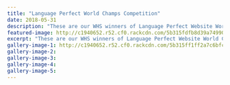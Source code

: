 ```yaml
---
title: "Language Perfect World Champs Competition"
date: 2018-05-31
description: "These are our WHS winners of Language Perfect Website World Championship competition 2018..."
featured-image: http://c1940652.r52.cf0.rackcdn.com/5b315fdfb8d39a7499002531/Language-perfect-winners-DG.gif
excerpt: "These are our WHS winners of Language Perfect Website World Championship competition 2018."
gallery-image-1: http://c1940652.r52.cf0.rackcdn.com/5b315ff1ff2a7c6bfc0024e6/Language-perfect-poster.png
gallery-image-2: 
gallery-image-3: 
gallery-image-4: 
gallery-image-5: 
---
```


